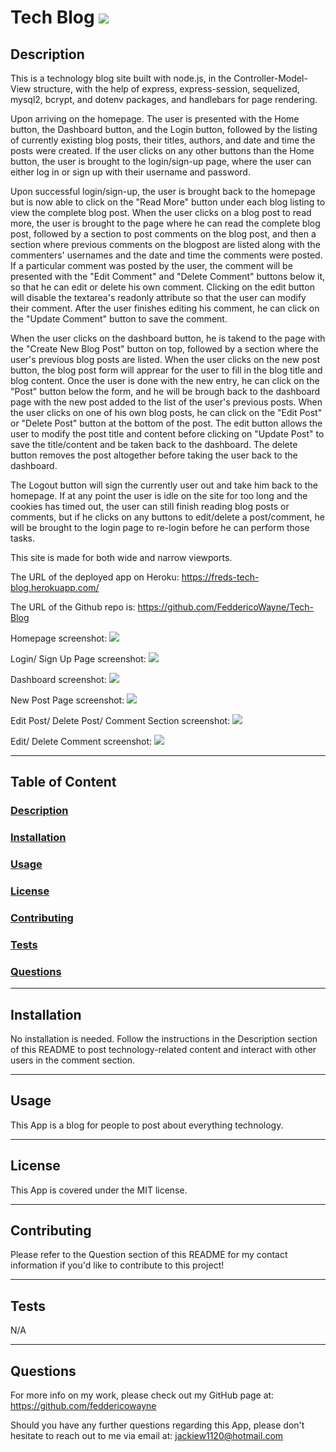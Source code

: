 # Tech Blog <img src="https://img.shields.io/badge/license-MIT-yellow?style=plastic">

  ## <a id="Description">Description</a> 

  This is a technology blog site built with node.js, in the Controller-Model-View structure, with the help of express, express-session, sequelized, mysql2, bcrypt, and dotenv packages, and handlebars for page rendering.

  Upon arriving on the homepage. The user is presented with the Home button, the Dashboard button, and the Login button, followed by the listing of currently existing blog posts, their titles, authors, and date and time the posts were created. If the user clicks on any other buttons than the Home button, the user is brought to the login/sign-up page, where the user can either log in or sign up with their username and password.

  Upon successful login/sign-up, the user is brought back to the homepage but is now able to click on the "Read More" button under each blog listing to view the complete blog post. When the user clicks on a blog post to read more, the user is brought to the page where he can read the complete blog post, followed by a section to post comments on the blog post, and then a section where previous comments on the blogpost are listed along with the commenters' usernames and the date and time the comments were posted. If a particular comment was posted by the user, the comment will be presented with the "Edit Comment" and "Delete Comment" buttons below it, so that he can edit or delete his own comment. Clicking on the edit button will disable the textarea's readonly attribute so that the user can modify their comment. After the user finishes editing his comment, he can click on the "Update Comment" button to save the comment. 

  When the user clicks on the dashboard button, he is takend to the page with the "Create New Blog Post" button on top, followed by a section where the user's previous blog posts are listed. When the user clicks on the new post button, the blog post form will apprear for the user to fill in the blog title and blog content. Once the user is done with the new entry, he can click on the "Post" button below the form, and he will be brough back to the dashboard page with the new post added to the list of the user's previous posts. When the user clicks on one of his own blog posts, he can click on the "Edit Post" or "Delete Post" button at the bottom of the post. The edit button allows the user to modify the post title and content before clicking on "Update Post" to save the title/content and be taken back to the dashboard. The delete button removes the post altogether before taking the user back to the dashboard.

  The Logout button will sign the currently user out and take him back to the homepage. If at any point the user is idle on the site for too long and the cookies has timed out, the user can still finish reading blog posts or comments, but if he clicks on any buttons to edit/delete a post/comment, he will be brought to the login page to re-login before he can perform those tasks. 

  This site is made for both wide and narrow viewports.

  The URL of the deployed app on Heroku: https://freds-tech-blog.herokuapp.com/

  The URL of the Github repo is: https://github.com/FeddericoWayne/Tech-Blog

  
  Homepage screenshot:
  <img src="./assets/images/homepage-screenshot.png">

  Login/ Sign Up Page screenshot:
  <img src="./assets/images/login-screenshot.png">

  Dashboard screenshot:
  <img src="./assets/images/dashboard-screenshot.png">

  New Post Page screenshot:
  <img src="./assets/images/newpost-screenshot.png">

  Edit Post/ Delete Post/ Comment Section screenshot:
  <img src="./assets/images/comment-screenshot.png">

  Edit/ Delete Comment screenshot:
  <img src="./assets/images/edit-comment-screenshot.png">

***

  ## Table of Content

  ### [Description](#Description)
  ### [Installation](#Installation)
  ### [Usage](#Usage)
  ### [License](#License)
  ### [Contributing](#Contributing)
  ### [Tests](#Tests)
  ### [Questions](#Questions)

***

  ## <a id="Installation">Installation</a>

  No installation is needed. Follow the instructions in the Description section of this README to post technology-related content and interact with other users in the comment section.

***

  ## <a id="Usage">Usage</a>

  This App is a blog for people to post about everything technology.

***

  ## <a id="License">License</a>
  
  This App is covered under the MIT license.

  
***

  ## <a id="Contributing">Contributing</a>

  Please refer to the Question section of this README for my contact information if you'd like to contribute to this project!

***

  ## <a id="Tests">Tests</a>

  N/A
  

***

  ## <a id="Questions">Questions</a>

  For more info on my work, please check out my GitHub page at: https://github.com/feddericowayne
  
  Should you have any further questions regarding this App, please don't hesitate to reach out to me via email at: <a href="mailto:jackiew1120@hotmail.com">jackiew1120@hotmail.com</a>

  